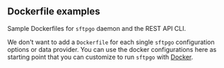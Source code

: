 ## Dockerfile examples

Sample Dockerfiles for `sftpgo` daemon and the REST API CLI.

We don't want to add a `Dockerfile` for each single `sftpgo` configuration options or data provider. You can use the docker configurations here as starting point that you can customize to run `sftpgo` with [Docker](http://www.docker.io "Docker").